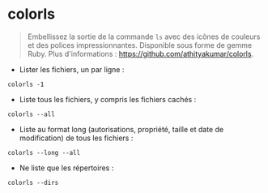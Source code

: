 # colorls

> Embellissez la sortie de la commande `ls` avec des icônes de couleurs et des polices impressionnantes. Disponible sous forme de gemme Ruby.
> Plus d'informations : <https://github.com/athityakumar/colorls>.

- Lister les fichiers, un par ligne :

`colorls -1`

- Liste tous les fichiers, y compris les fichiers cachés :

`colorls --all`

- Liste au format long (autorisations, propriété, taille et date de modification) de tous les fichiers :

`colorls --long --all`

- Ne liste que les répertoires :

`colorls --dirs`
